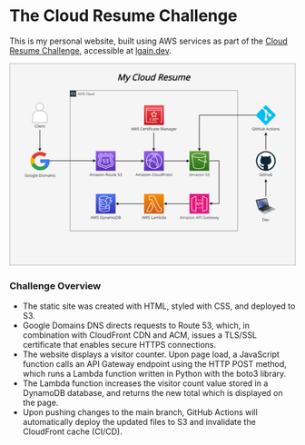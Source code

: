 # The Cloud Resume Challenge

This is my personal website, built using AWS services as part of the [Cloud Resume Challenge](https://cloudresumechallenge.dev/docs/the-challenge/aws/), accessible at [lgain.dev](https://lgain.dev/).

![image](./cloud-resume-diagram.png)

### Challenge Overview
<ul>
<li>The static site was created with HTML, styled with CSS, and deployed to S3.</li>
<li>Google Domains DNS directs requests to Route 53, which, in combination with CloudFront CDN and ACM, issues a TLS/SSL certificate that enables secure HTTPS connections.</li>
<li>The website displays a visitor counter. Upon page load, a JavaScript function calls an API Gateway endpoint using the HTTP POST method, which runs a Lambda function written in Python with the boto3 library.</li>
<li>The Lambda function increases the visitor count value stored in a DynamoDB database, and returns the new total which is displayed on the page.</li>
<li>Upon pushing changes to the main branch, GitHub Actions will automatically deploy the updated files to S3 and invalidate the CloudFront cache (CI/CD).</li>
</ul>